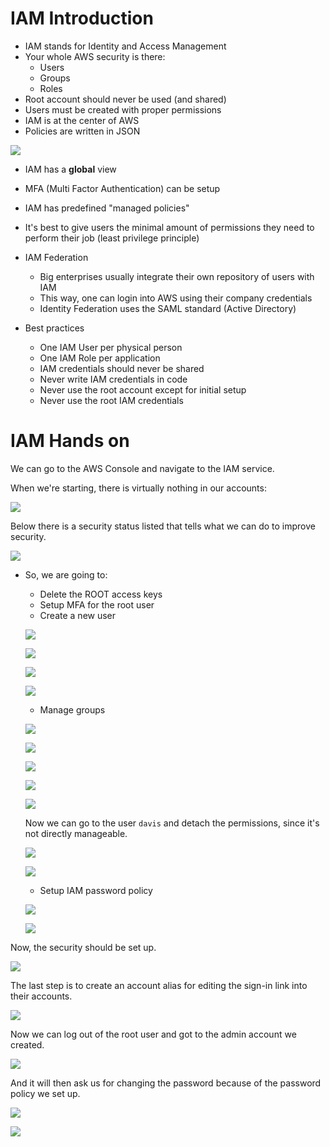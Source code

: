# IAM Introduction

- IAM stands for Identity and Access Management
- Your whole AWS security is there:
    - Users
    - Groups
    - Roles
- Root account should never be used (and shared)
- Users must be created with proper permissions
- IAM is at the center of AWS
- Policies are written in JSON

![](../../../images/2019-11-22-10-04-04.png)

- IAM has a **global** view
- MFA (Multi Factor Authentication) can be setup
- IAM has predefined "managed policies"
- It's best to give users the minimal amount of permissions they need to perform their job (least privilege principle)

- IAM Federation
    - Big enterprises usually integrate their own repository of users with IAM
    - This way, one can login into AWS using their company credentials
    - Identity Federation uses the SAML standard (Active Directory)

- Best practices
    - One IAM User per physical person
    - One IAM Role per application
    - IAM credentials should never be shared
    - Never write IAM credentials in code
    - Never use the root account except for initial setup
    - Never use the root IAM credentials

# IAM Hands on

We can go to the AWS Console and navigate to the IAM service.

When we're starting, there is virtually nothing in our accounts:

![](../../../images/2019-11-22-10-10-01.png)

Below there is a security status listed that tells what we can do to improve security.

![](../../../images/2019-11-22-10-10-48.png)

- So, we are going to:
    - Delete the ROOT access keys
    - Setup MFA for the root user
    - Create a new user

    ![](../../../images/2019-11-22-10-14-34.png)

    ![](../../../images/2019-11-22-10-15-11.png)

    ![](../../../images/2019-11-22-10-15-59.png)

    ![](../../../images/2019-11-22-10-17-16.png)

    - Manage groups

    ![](../../../images/2019-11-22-10-18-30.png)

    ![](../../../images/2019-11-22-10-18-57.png)

    ![](../../../images/2019-11-22-10-19-38.png)

    ![](../../../images/2019-11-22-10-20-27.png)

    ![](../../../images/2019-11-22-10-20-45.png)

    Now we can go to the user `davis` and detach the permissions, since it's not directly manageable.

    ![](../../../images/2019-11-22-10-22-10.png)

    ![](../../../images/2019-11-22-10-22-29.png)

    - Setup IAM password policy

    ![](../../../images/2019-11-22-10-23-09.png)

    ![](../../../images/2019-11-22-10-24-58.png)

Now, the security should be set up.

![](../../../images/2019-11-22-10-25-23.png)

The last step is to create an account alias for editing the sign-in link into their accounts.

![](../../../images/2019-11-22-10-27-07.png)

Now we can log out of the root user and got to the admin account we created.

![](../../../images/2019-11-22-10-31-07.png)

And it will then ask us for changing the password because of the password policy we set up.

![](../../../images/2019-11-22-10-32-20.png)

![](../../../images/2019-11-22-10-34-36.png)